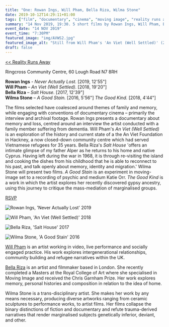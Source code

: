 ```yaml
---
title: "One: Rowan Ings, Will Pham, Bella Riza, Wilma Stone"
date: 2019-10-12T14:29:11+01:00
tags: ["film", "documentary", "cinema", "moving image", "reality runs away"]
summary: "14 Nov 2019, 19:30. 5 short films by Rowan Ings, Will Pham, Bella Riza and Wilma Stone exploring themes of family, memory and identity"
event_date: "14 NOV 2019"
event_time: "7:30PM"
featured_image: "img/AVWS2.jpg"
featured_image_alt: "Still from Will Pham's 'An Viet (Well Settled)' (2019)"
draft: false
---
```


[<< Reality Runs Away](/projects/reality-runs-away)

Ringcross Community Centre, 60 Lough Road N7 8RH

**Rowan Ings** - _Never Actually Lost._ [2019, 12'55"]<br/>
**Will Pham** – _An Viet (Well Settled)._ [2018, 19'20"]<br/>
**Bella Riza** – _Salt House._ [2017, 12'39"]<br/>
**Wilma Stone** – _A Good Stain._ [2016, 5'56"] _The Good Kind._ [2018, 4'44"]

The films selected have coalesced around themes of family and memory, while engaging with conventions of documentary cinema – primarily the interview and archival footage. Rowan Ings presents a documentary about memory and loss, centred around an interview the artist conducted with a family member suffering from dementia. Will Pham's _An Viet (Well Settled)_ is an exploration of the history and current state of a the An Viet Foundation in Hackney, a now closed-down community centre which had served Vietnamese refugees for 35 years. Bella Riza's _Salt House_ 'offers an intimate glimpse of my father Alper as he returns to his home and native Cyprus. Having left during the war in 1968, it is through re-visiting the island and cooking the dishes from his childhood that he is able to reconnect to his past, and talk openly about memory, identity and migration.' Wilma Stone will present two films. _A Good Stain_ is an experiment in moving-image set to a recording of psychic and medium Katie Orr. _The Good Kind_ is a work in which the artist explores her recently discovered gypsy ancestry, using this journey to critique the mass-mediation of marginalised groups.

<a href="https://www.eventbrite.co.uk/e/film-reality-runs-away-the-limits-of-documentary-tickets-76776728261" target="blank">RSVP</a>

![Rowan Ings, 'Never Actually Lost' 2019](/projects/reality-runs-away/img/NAL9.jpg)

![Will Pham, 'An Viet (Well Settled)' 2018](/projects/reality-runs-away/img/AVWS2.jpg)

![Bella Riza, 'Salt House' 2017](/projects/reality-runs-away/img/SH2.jpg)

![Wilma Stone, 'A Good Stain' 2016](/projects/reality-runs-away/img/AGS3.jpg)

<a href="https://willpham.co.uk" target="blank">Will Pham</a> is an artist working in video, live performance and socially engaged practice. His work explores intergenerational relationships, community building and refugee narratives within the UK.

<a href="https://bellariza.com/" target="blank">Bella Riza</a> is an artist and filmmaker based in London. She recently completed a Masters at the Royal College of Art where she specialised in Moving Image and received the Chris Garnham Prize. Her work explores memory, personal histories and composition in relation to the idea of home.

Wilma Stone is a trans-disciplinary artist. She makes her work by any means necessary, producing diverse artworks ranging from ceramic sculptures to performance works, to artist films. Her films collapse the binary distinctions of fiction and documentary and refute trauma-derived narratives that render marginalised subjects genetically inferior, deviant, and other.
